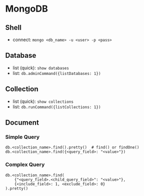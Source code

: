 # MongoDB

## Shell

- connect: `mongo <db_name> -u <user> -p <pass>`

## Database

- list (quick): `show databases`
- list: `db.adminCommand({listDatabases: 1})`

## Collection

- list (quick): `show collections`
- list: `db.runCommand({listCollections: 1})`

## Document

### Simple Query

```
db.<collection_name>.find().pretty()  # find() or findOne()
db.<collection_name>.find({<query_field>: "<value>"})
```

### Complex Query

```
db.<collection_name>.find(
	{"<query_field>.<child_query_field>": "<value>"},
	{<include_field>: 1, <exclude_field>: 0}
).pretty()
```

